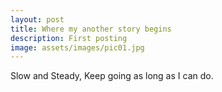 ```yaml
---
layout: post
title: Where my another story begins
description: First posting
image: assets/images/pic01.jpg
---
```


Slow and Steady, Keep going as long as I can do.
